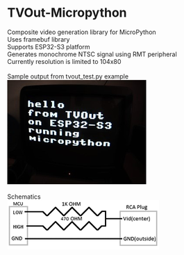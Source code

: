 # TVOut-Micropython
Composite video generation library for MicroPython<br/>
Uses framebuf library<br/>
Supports ESP32-S3 platform<br/>
Generates monochrome NTSC signal using RMT peripheral<br/>
Currently resolution is limited to 104x80<br/>
<br/>
Sample output from tvout_test.py example<br/>
![result](img/test.jpg) <br/>
<br/>
Schematics<br/>
![result](img/schematics.png) <br/>